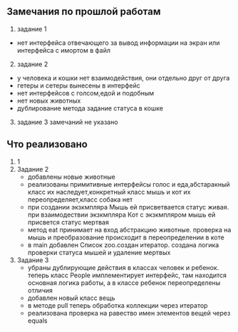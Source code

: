 ## Замечания по прошлой работам
1. задание 1
 - нет интерфейса отвечающего за вывод информации на экран или интерфейса с имортом в файл
2. задание 2
- у человека и кошки нет взаимодействия, они отдельно друг от друга
- гетеры и сетеры вынесены в интерфейс
- нет интерфейсов с голсом,едой и подобным
- нет новых животных
- дублирование метода задание статуса в кошке
3. задание 3 замечаний не указано
## Что реализовано
1. 1
2. Задание 2
    - добавлены новые животные
    - реализованы примитивные интерфейсы голос и еда,абстаракный класс их наследует,конкретный класс мышь и кот их переопределяет,класс собака нет
    - при создании экзкмпляра Мышь ей присветвается статус живая. при взаимодествии экзкмпляра Кот с экзкмпляром мышь ей присвется статус мертвая
    - метод eat принимает на вход абстракцию животные. проверка на мышь и преобразование  происходит в переопределении в коте
    - в main добавлен Список zoo.создан итератор. создана логика проверки статуса мышей и удаление мертвых
3. Задание 3
   - убраны дублирующие действия в классах человек и ребенок. теперь класс People имплементирует интерфейс, там находится основная логика работы, а в классе ребенок переопределены отличия
   - добавлен новый класс вещь
   - в методе pull теперь обработка коллекции через итератор
   - реализована проверка на равество имен элементов вещей через equals
